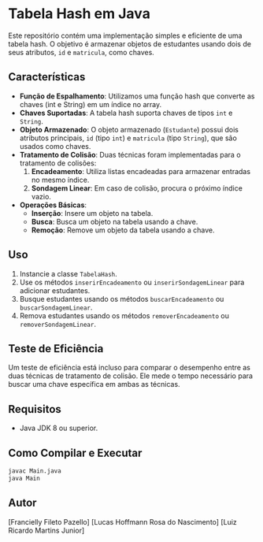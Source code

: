 
# Tabela Hash em Java

Este repositório contém uma implementação simples e eficiente de uma tabela hash. O objetivo é armazenar objetos de estudantes usando dois de seus atributos, `id` e `matricula`, como chaves.

## Características

- **Função de Espalhamento**: Utilizamos uma função hash que converte as chaves (int e String) em um índice no array.
- **Chaves Suportadas**: A tabela hash suporta chaves de tipos `int` e `String`.
- **Objeto Armazenado**: O objeto armazenado (`Estudante`) possui dois atributos principais, `id` (tipo `int`) e `matricula` (tipo `String`), que são usados como chaves.
- **Tratamento de Colisão**: Duas técnicas foram implementadas para o tratamento de colisões:
  1. **Encadeamento**: Utiliza listas encadeadas para armazenar entradas no mesmo índice.
  2. **Sondagem Linear**: Em caso de colisão, procura o próximo índice vazio.
- **Operações Básicas**:
  - **Inserção**: Insere um objeto na tabela.
  - **Busca**: Busca um objeto na tabela usando a chave.
  - **Remoção**: Remove um objeto da tabela usando a chave.

## Uso

1. Instancie a classe `TabelaHash`.
2. Use os métodos `inserirEncadeamento` ou `inserirSondagemLinear` para adicionar estudantes.
3. Busque estudantes usando os métodos `buscarEncadeamento` ou `buscarSondagemLinear`.
4. Remova estudantes usando os métodos `removerEncadeamento` ou `removerSondagemLinear`.

## Teste de Eficiência

Um teste de eficiência está incluso para comparar o desempenho entre as duas técnicas de tratamento de colisão. Ele mede o tempo necessário para buscar uma chave específica em ambas as técnicas.

## Requisitos

- Java JDK 8 ou superior.

## Como Compilar e Executar

```bash
javac Main.java
java Main
```

## Autor

[Francielly Fileto Pazello]
[Lucas Hoffmann Rosa do Nascimento]
[Luiz Ricardo Martins Junior]
